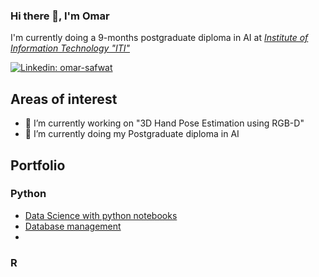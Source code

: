 ### Hi there 👋, I'm Omar

I'm currently doing a 9-months postgraduate diploma in AI at [*Institute of Information Technology "ITI"*](https://www.iti.gov.eg/iti/programs/details/PTP-AI)

[![Linkedin: omar-safwat](https://img.shields.io/badge/-thaianebraga-blue?style=flat-square&logo=Linkedin&logoColor=white&link=https://www.linkedin.com/in/omar-safwat-07a65510b/)](https://www.linkedin.com/in/omar-safwat-07a65510b/)
<!--
**Omar-Safwat/Omar-Safwat** is a ✨ _special_ ✨ repository because its `README.md` (this file) appears on your GitHub profile.

Here are some ideas to get you started:

- 🔭 I’m currently working on ...
- 🌱 I’m currently learning ...
- 👯 I’m looking to collaborate on ...
- 🤔 I’m looking for help with ...
- 💬 Ask me about ...
- 📫 How to reach me: ...
- 😄 Pronouns: ...
- ⚡ Fun fact: ...
-->

## Areas of interest


-  🔭 I’m currently working on "3D Hand Pose Estimation using RGB-D"
-  🌱 I’m currently doing my Postgraduate diploma in AI

## Portfolio
### Python

* [Data Science with python notebooks](https://github.com/Omar-Safwat/DataScience_notebooks)
* [Database management](https://github.com/Omar-Safwat/sql-samples)
* 
### R

